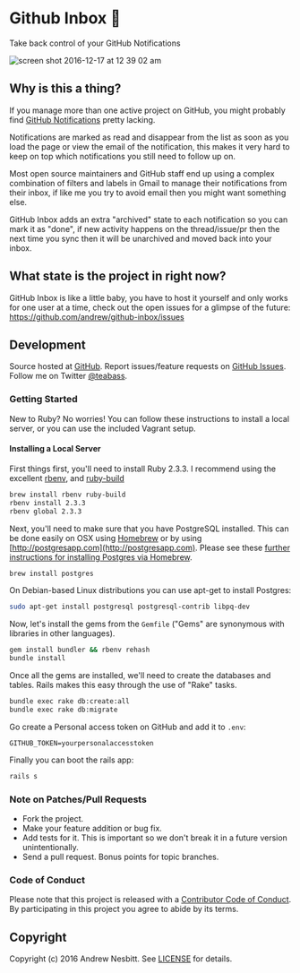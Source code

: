 # Github Inbox &#128238;

Take back control of your GitHub Notifications

![screen shot 2016-12-17 at 12 39 02 am](https://cloud.githubusercontent.com/assets/1060/21282805/45bad122-c3f1-11e6-8043-2f8c75d3529f.png)

## Why is this a thing?

If you manage more than one active project on GitHub, you might probably find [GitHub Notifications](https://github.com/notifications) pretty lacking.

Notifications are marked as read and disappear from the list as soon as you load the page or view the email of the notification, this makes it very hard to keep on top which notifications you still need to follow up on.

Most open source maintainers and GitHub staff end up using a complex combination of filters and labels in Gmail to manage their notifications from their inbox, if like me you try to avoid email then you might want something else.

GitHub Inbox adds an extra "archived" state to each notification so you can mark it as "done", if new activity happens on the thread/issue/pr then the next time you sync then it will be unarchived and moved back into your inbox.

## What state is the project in right now?

GitHub Inbox is like a little baby, you have to host it yourself and only works for one user at a time, check out the open issues for a glimpse of the future: https://github.com/andrew/github-inbox/issues

## Development

Source hosted at [GitHub](https://github.com/andrew/github-inbox).
Report issues/feature requests on [GitHub Issues](https://github.com/andrew/github-inbox/issues). Follow me on Twitter [@teabass](https://twitter.com/teabass).

### Getting Started

New to Ruby? No worries! You can follow these instructions to install a local server, or you can use the included Vagrant setup.

#### Installing a Local Server

First things first, you'll need to install Ruby 2.3.3. I recommend using the excellent [rbenv](https://github.com/rbenv/rbenv),
and [ruby-build](https://github.com/rbenv/ruby-build)

```bash
brew install rbenv ruby-build
rbenv install 2.3.3
rbenv global 2.3.3
```

Next, you'll need to make sure that you have PostgreSQL installed. This can be
done easily on OSX using [Homebrew](http://mxcl.github.io/homebrew/) or by using [http://postgresapp.com](http://postgresapp.com). Please see these [further instructions for installing Postgres via Homebrew](http://www.mikeball.us/blog/setting-up-postgres-with-homebrew/).

```bash
brew install postgres
```

On Debian-based Linux distributions you can use apt-get to install Postgres:

```bash
sudo apt-get install postgresql postgresql-contrib libpq-dev
```

Now, let's install the gems from the `Gemfile` ("Gems" are synonymous with libraries in other
languages).

```bash
gem install bundler && rbenv rehash
bundle install
```

Once all the gems are installed, we'll need to create the databases and
tables. Rails makes this easy through the use of "Rake" tasks.

```bash
bundle exec rake db:create:all
bundle exec rake db:migrate
```

Go create a Personal access token on GitHub and add it to `.env`:

```
GITHUB_TOKEN=yourpersonalaccesstoken
```

Finally you can boot the rails app:

```bash
rails s
```


### Note on Patches/Pull Requests

 * Fork the project.
 * Make your feature addition or bug fix.
 * Add tests for it. This is important so we don't break it in a future version unintentionally.
 * Send a pull request. Bonus points for topic branches.

### Code of Conduct

Please note that this project is released with a [Contributor Code of Conduct](CODE_OF_CONDUCT.md). By participating in this project you agree to abide by its terms.

## Copyright

Copyright (c) 2016 Andrew Nesbitt. See [LICENSE](https://github.com/andrew/github-inbox/blob/master/LICENSE) for details.
